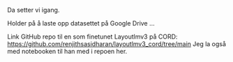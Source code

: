 Da setter vi igang.

Holder på å laste opp datasettet på Google Drive ...

Link GitHub repo til en som finetunet Layoutlmv3 på CORD: https://github.com/renjithsasidharan/layoutlmv3_cord/tree/main
Jeg la også med notebooken til han med i repoen her.
